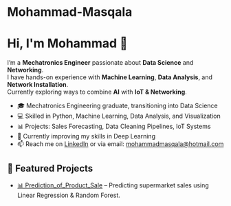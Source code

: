 # Mohammad-Masqala
# Hi, I'm Mohammad 👋

I’m a **Mechatronics Engineer** passionate about **Data Science** and **Networking**.  
I have hands-on experience with **Machine Learning**, **Data Analysis**, and **Network Installation**.  
Currently exploring ways to combine **AI** with **IoT & Networking**.

- 🎓 Mechatronics Engineering graduate, transitioning into Data Science
- 💻 Skilled in Python, Machine Learning, Data Analysis, and Visualization
- 📊 Projects: Sales Forecasting, Data Cleaning Pipelines, IoT Systems
- 🌱 Currently improving my skills in Deep Learning
- 📫 Reach me on [LinkedIn]([https://linkedin.com/in/your-profile](https://www.linkedin.com/in/mohammad-masqala-a638ab17b/)) or via email: mohammadmasqala@hotmail.com

## 📌 Featured Projects
- [📊 Prediction_of_Product_Sale]([https://github.com/yourusername/sales-forecast](https://github.com/mohammadmasqala/Prediction_of_Product_Sale.git)) – Predicting supermarket sales using Linear Regression & Random Forest.

